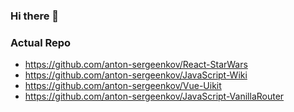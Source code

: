 ### Hi there 👋

### Actual Repo
- https://github.com/anton-sergeenkov/React-StarWars
- https://github.com/anton-sergeenkov/JavaScript-Wiki
- https://github.com/anton-sergeenkov/Vue-Uikit
- https://github.com/anton-sergeenkov/JavaScript-VanillaRouter
